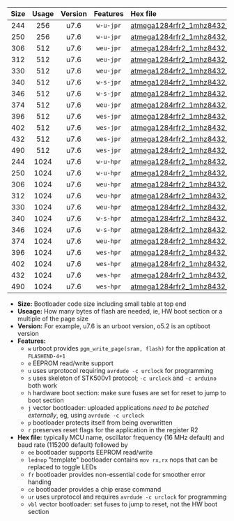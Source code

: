 |Size|Usage|Version|Features|Hex file|
|:-:|:-:|:-:|:-:|:--|
|244|256|u7.6|`w-u-jpr`|[atmega1284rfr2_1mhz8432_57600bps_ur_vbl.hex](https://raw.githubusercontent.com/stefanrueger/urboot/main/atmega1284rfr2_1mhz8432_57600bps_ur_vbl.hex)|
|250|256|u7.6|`w-u-jpr`|[atmega1284rfr2_1mhz8432_57600bps_lednop_ur_vbl.hex](https://raw.githubusercontent.com/stefanrueger/urboot/main/atmega1284rfr2_1mhz8432_57600bps_lednop_ur_vbl.hex)|
|306|512|u7.6|`weu-jpr`|[atmega1284rfr2_1mhz8432_57600bps_ee_ur_vbl.hex](https://raw.githubusercontent.com/stefanrueger/urboot/main/atmega1284rfr2_1mhz8432_57600bps_ee_ur_vbl.hex)|
|312|512|u7.6|`weu-jpr`|[atmega1284rfr2_1mhz8432_57600bps_ee_lednop_ur_vbl.hex](https://raw.githubusercontent.com/stefanrueger/urboot/main/atmega1284rfr2_1mhz8432_57600bps_ee_lednop_ur_vbl.hex)|
|330|512|u7.6|`weu-jpr`|[atmega1284rfr2_1mhz8432_57600bps_ee_lednop_fr_ur_vbl.hex](https://raw.githubusercontent.com/stefanrueger/urboot/main/atmega1284rfr2_1mhz8432_57600bps_ee_lednop_fr_ur_vbl.hex)|
|340|512|u7.6|`w-s-jpr`|[atmega1284rfr2_1mhz8432_57600bps_vbl.hex](https://raw.githubusercontent.com/stefanrueger/urboot/main/atmega1284rfr2_1mhz8432_57600bps_vbl.hex)|
|346|512|u7.6|`w-s-jpr`|[atmega1284rfr2_1mhz8432_57600bps_lednop_vbl.hex](https://raw.githubusercontent.com/stefanrueger/urboot/main/atmega1284rfr2_1mhz8432_57600bps_lednop_vbl.hex)|
|374|512|u7.6|`weu-jpr`|[atmega1284rfr2_1mhz8432_57600bps_ee_lednop_fr_ce_ur_vbl.hex](https://raw.githubusercontent.com/stefanrueger/urboot/main/atmega1284rfr2_1mhz8432_57600bps_ee_lednop_fr_ce_ur_vbl.hex)|
|396|512|u7.6|`wes-jpr`|[atmega1284rfr2_1mhz8432_57600bps_ee_vbl.hex](https://raw.githubusercontent.com/stefanrueger/urboot/main/atmega1284rfr2_1mhz8432_57600bps_ee_vbl.hex)|
|402|512|u7.6|`wes-jpr`|[atmega1284rfr2_1mhz8432_57600bps_ee_lednop_vbl.hex](https://raw.githubusercontent.com/stefanrueger/urboot/main/atmega1284rfr2_1mhz8432_57600bps_ee_lednop_vbl.hex)|
|432|512|u7.6|`wes-jpr`|[atmega1284rfr2_1mhz8432_57600bps_ee_lednop_fr_vbl.hex](https://raw.githubusercontent.com/stefanrueger/urboot/main/atmega1284rfr2_1mhz8432_57600bps_ee_lednop_fr_vbl.hex)|
|490|512|u7.6|`wes-jpr`|[atmega1284rfr2_1mhz8432_57600bps_ee_lednop_fr_ce_vbl.hex](https://raw.githubusercontent.com/stefanrueger/urboot/main/atmega1284rfr2_1mhz8432_57600bps_ee_lednop_fr_ce_vbl.hex)|
|244|1024|u7.6|`w-u-hpr`|[atmega1284rfr2_1mhz8432_57600bps_ur.hex](https://raw.githubusercontent.com/stefanrueger/urboot/main/atmega1284rfr2_1mhz8432_57600bps_ur.hex)|
|250|1024|u7.6|`w-u-hpr`|[atmega1284rfr2_1mhz8432_57600bps_lednop_ur.hex](https://raw.githubusercontent.com/stefanrueger/urboot/main/atmega1284rfr2_1mhz8432_57600bps_lednop_ur.hex)|
|306|1024|u7.6|`weu-hpr`|[atmega1284rfr2_1mhz8432_57600bps_ee_ur.hex](https://raw.githubusercontent.com/stefanrueger/urboot/main/atmega1284rfr2_1mhz8432_57600bps_ee_ur.hex)|
|312|1024|u7.6|`weu-hpr`|[atmega1284rfr2_1mhz8432_57600bps_ee_lednop_ur.hex](https://raw.githubusercontent.com/stefanrueger/urboot/main/atmega1284rfr2_1mhz8432_57600bps_ee_lednop_ur.hex)|
|330|1024|u7.6|`weu-hpr`|[atmega1284rfr2_1mhz8432_57600bps_ee_lednop_fr_ur.hex](https://raw.githubusercontent.com/stefanrueger/urboot/main/atmega1284rfr2_1mhz8432_57600bps_ee_lednop_fr_ur.hex)|
|340|1024|u7.6|`w-s-hpr`|[atmega1284rfr2_1mhz8432_57600bps.hex](https://raw.githubusercontent.com/stefanrueger/urboot/main/atmega1284rfr2_1mhz8432_57600bps.hex)|
|346|1024|u7.6|`w-s-hpr`|[atmega1284rfr2_1mhz8432_57600bps_lednop.hex](https://raw.githubusercontent.com/stefanrueger/urboot/main/atmega1284rfr2_1mhz8432_57600bps_lednop.hex)|
|374|1024|u7.6|`weu-hpr`|[atmega1284rfr2_1mhz8432_57600bps_ee_lednop_fr_ce_ur.hex](https://raw.githubusercontent.com/stefanrueger/urboot/main/atmega1284rfr2_1mhz8432_57600bps_ee_lednop_fr_ce_ur.hex)|
|396|1024|u7.6|`wes-hpr`|[atmega1284rfr2_1mhz8432_57600bps_ee.hex](https://raw.githubusercontent.com/stefanrueger/urboot/main/atmega1284rfr2_1mhz8432_57600bps_ee.hex)|
|402|1024|u7.6|`wes-hpr`|[atmega1284rfr2_1mhz8432_57600bps_ee_lednop.hex](https://raw.githubusercontent.com/stefanrueger/urboot/main/atmega1284rfr2_1mhz8432_57600bps_ee_lednop.hex)|
|432|1024|u7.6|`wes-hpr`|[atmega1284rfr2_1mhz8432_57600bps_ee_lednop_fr.hex](https://raw.githubusercontent.com/stefanrueger/urboot/main/atmega1284rfr2_1mhz8432_57600bps_ee_lednop_fr.hex)|
|490|1024|u7.6|`wes-hpr`|[atmega1284rfr2_1mhz8432_57600bps_ee_lednop_fr_ce.hex](https://raw.githubusercontent.com/stefanrueger/urboot/main/atmega1284rfr2_1mhz8432_57600bps_ee_lednop_fr_ce.hex)|

- **Size:** Bootloader code size including small table at top end
- **Useage:** How many bytes of flash are needed, ie, HW boot section or a multiple of the page size
- **Version:** For example, u7.6 is an urboot version, o5.2 is an optiboot version
- **Features:**
  + `w` urboot provides `pgm_write_page(sram, flash)` for the application at `FLASHEND-4+1`
  + `e` EEPROM read/write support
  + `u` uses urprotocol requiring `avrdude -c urclock` for programming
  + `s` uses skeleton of STK500v1 protocol; `-c urclock` and `-c arduino` both work
  + `h` hardware boot section: make sure fuses are set for reset to jump to boot section
  + `j` vector bootloader: uploaded applications *need to be patched externally*, eg, using `avrdude -c urclock`
  + `p` bootloader protects itself from being overwritten
  + `r` preserves reset flags for the application in the register R2
- **Hex file:** typically MCU name, oscillator frequency (16 MHz default) and baud rate (115200 default) followed by
  + `ee` bootloader supports EEPROM read/write
  + `lednop` "template" bootloader contains `mov rx,rx` nops that can be replaced to toggle LEDs
  + `fr` bootloader provides non-essential code for smoother error handing
  + `ce` bootloader provides a chip erase command
  + `ur` uses urprotocol and requires `avrdude -c urclock` for programming
  + `vbl` vector bootloader: set fuses to jump to reset, not the HW boot section
